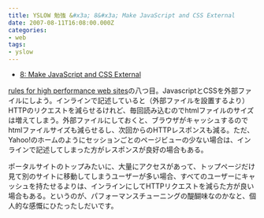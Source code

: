 ```yaml
---
title: YSLOW 勉強 &#x3a; 8&#x3a; Make JavaScript and CSS External
date: 2007-08-11T16:08:00.000Z
categories:
- web
tags:
- yslow
---
```

*   [8: Make JavaScript and CSS External](http://developer.yahoo.com/performance/rules.html#external)

<!-- more -->

[rules for high performance web sites](http://developer.yahoo.com/performance/rules.html)の八つ目。JavascriptとCSSを外部ファイルにしよう。インラインで記述していると（外部ファイルを設置するより）HTTPのリクエストを減らせるけれど、毎回読み込むのでhtmlファイルのサイズは増えてしまう。外部ファイルにしておくと、ブラウザがキャッシュするのでhtmlファイルサイズも減らせるし、次回からのHTTPレスポンスも減る。ただ、Yahoo!のホームのようにセッションごとのページビューの少ない場合は、インラインで記述してしまった方がレスポンスが良好の場合もある。

ポータルサイトのトップみたいに、大量にアクセスがあって、トップページだけ見て別のサイトに移動してしまうユーザーが多い場合、すべてのユーザーにキャッシュを持たせるよりは、インラインにしてHTTPリクエストを減らた方が良い場合もある。というのが、パフォーマンスチューニングの醍醐味なのかなと、個人的な感慨にひたったしだいです。
